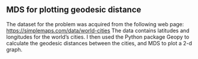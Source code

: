 ## MDS for plotting geodesic distance
The dataset for the problem was acquired from the following web page:
https://simplemaps.com/data/world-cities
The data contains latitudes and longitudes for the world’s cities. I then used the Python package Geopy to calculate the geodesic distances between the cities, and MDS to plot a 2-d graph.
